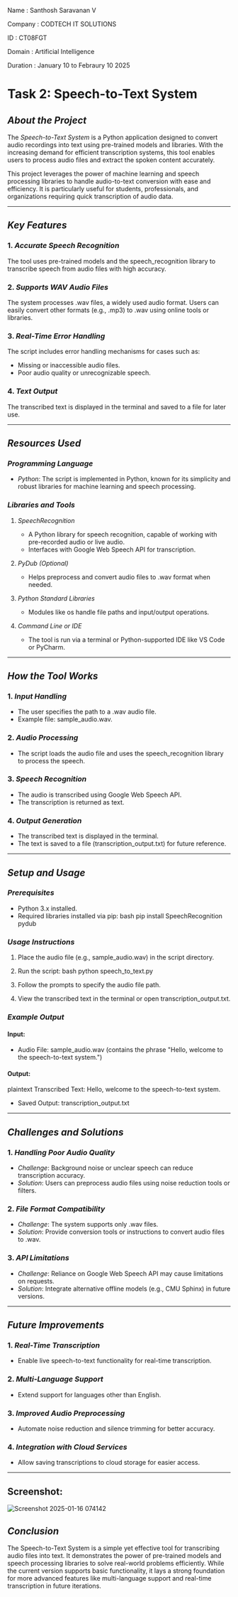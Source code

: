 Name : Santhosh Saravanan V

Company : CODTECH IT SOLUTIONS

ID : CT08FGT

Domain : Artificial Intelligence

Duration : January 10 to Febraury 10 2025


# Task 2: Speech-to-Text System

## *About the Project*

The *Speech-to-Text System* is a Python application designed to convert audio recordings into text using pre-trained models and libraries. With the increasing demand for efficient transcription systems, this tool enables users to process audio files and extract the spoken content accurately.

This project leverages the power of machine learning and speech processing libraries to handle audio-to-text conversion with ease and efficiency. It is particularly useful for students, professionals, and organizations requiring quick transcription of audio data.

---

## *Key Features*

### 1. *Accurate Speech Recognition*
The tool uses pre-trained models and the speech_recognition library to transcribe speech from audio files with high accuracy.

### 2. *Supports WAV Audio Files*
The system processes .wav files, a widely used audio format. Users can easily convert other formats (e.g., .mp3) to .wav using online tools or libraries.

### 3. *Real-Time Error Handling*
The script includes error handling mechanisms for cases such as:
- Missing or inaccessible audio files.
- Poor audio quality or unrecognizable speech.

### 4. *Text Output*
The transcribed text is displayed in the terminal and saved to a file for later use.

---

## *Resources Used*

### *Programming Language*
- *Python*: The script is implemented in Python, known for its simplicity and robust libraries for machine learning and speech processing.

### *Libraries and Tools*
1. *SpeechRecognition*
   - A Python library for speech recognition, capable of working with pre-recorded audio or live audio.
   - Interfaces with Google Web Speech API for transcription.

2. *PyDub (Optional)*
   - Helps preprocess and convert audio files to .wav format when needed.

3. *Python Standard Libraries*
   - Modules like os handle file paths and input/output operations.

4. *Command Line or IDE*
   - The tool is run via a terminal or Python-supported IDE like VS Code or PyCharm.

---

## *How the Tool Works*

### 1. *Input Handling*
- The user specifies the path to a .wav audio file.
- Example file: sample_audio.wav.

### 2. *Audio Processing*
- The script loads the audio file and uses the speech_recognition library to process the speech.

### 3. *Speech Recognition*
- The audio is transcribed using Google Web Speech API.
- The transcription is returned as text.

### 4. *Output Generation*
- The transcribed text is displayed in the terminal.
- The text is saved to a file (transcription_output.txt) for future reference.

---

## *Setup and Usage*

### *Prerequisites*
- Python 3.x installed.
- Required libraries installed via pip:
  bash
  pip install SpeechRecognition pydub
  

### *Usage Instructions*
1. Place the audio file (e.g., sample_audio.wav) in the script directory.
2. Run the script:
   bash
   python speech_to_text.py
   
3. Follow the prompts to specify the audio file path.
4. View the transcribed text in the terminal or open transcription_output.txt.

### *Example Output*
#### Input:
- Audio File: sample_audio.wav (contains the phrase "Hello, welcome to the speech-to-text system.")

#### Output:
plaintext
Transcribed Text:
Hello, welcome to the speech-to-text system.

- Saved Output: transcription_output.txt

---

## *Challenges and Solutions*

### 1. *Handling Poor Audio Quality*
- *Challenge*: Background noise or unclear speech can reduce transcription accuracy.
- *Solution*: Users can preprocess audio files using noise reduction tools or filters.

### 2. *File Format Compatibility*
- *Challenge*: The system supports only .wav files.
- *Solution*: Provide conversion tools or instructions to convert audio files to .wav.

### 3. *API Limitations*
- *Challenge*: Reliance on Google Web Speech API may cause limitations on requests.
- *Solution*: Integrate alternative offline models (e.g., CMU Sphinx) in future versions.

---

## *Future Improvements*

### 1. *Real-Time Transcription*
- Enable live speech-to-text functionality for real-time transcription.

### 2. *Multi-Language Support*
- Extend support for languages other than English.

### 3. *Improved Audio Preprocessing*
- Automate noise reduction and silence trimming for better accuracy.

### 4. *Integration with Cloud Services*
- Allow saving transcriptions to cloud storage for easier access.

---

## Screenshot:
![Screenshot 2025-01-16 074142](https://github.com/user-attachments/assets/04a0775b-b317-4a68-b790-2a8ce1ae9983)


## *Conclusion*

The Speech-to-Text System is a simple yet effective tool for transcribing audio files into text. It demonstrates the power of pre-trained models and speech processing libraries to solve real-world problems efficiently. While the current version supports basic functionality, it lays a strong foundation for more advanced features like multi-language support and real-time transcription in future iterations.
